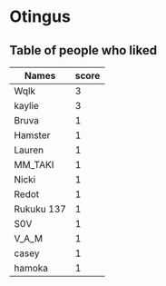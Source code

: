 # Otingus
## Table of people who liked
Names | score
--- | ---
Wqlk | 3
kaylie | 3
Bruva | 1
Hamster | 1
Lauren | 1
MM_TAKI | 1
Nicki | 1
Redot | 1
Rukuku 137 | 1
S0V | 1
V_A_M | 1
casey | 1
hamoka | 1
